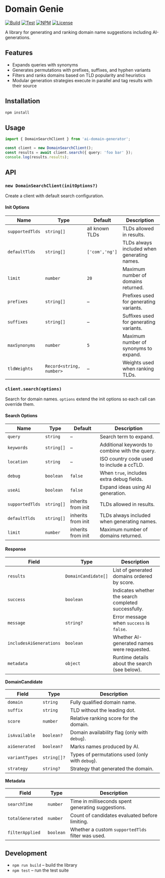 # Domain Genie

[![Build](https://github.com/namewiz/domaingenie/actions/workflows/build.yml/badge.svg)](https://github.com/namewiz/domaingenie/actions/workflows/build.yml)
[![Test](https://github.com/namewiz/domaingenie/actions/workflows/test.yml/badge.svg)](https://github.com/namewiz/domaingenie/actions/workflows/test.yml)
[![NPM](http://img.shields.io/npm/v/domaingenie.svg)](https://www.npmjs.com/package/domaingenie)
[![License](https://img.shields.io/npm/l/domaingenie.svg)](https://github.com/namewiz/domaingenie/blob/main/LICENSE)

A library for generating and ranking domain name suggestions including AI-generations.

## Features
- Expands queries with synonyms
- Generates permutations with prefixes, suffixes, and hyphen variants
- Filters and ranks domains based on TLD popularity and heuristics
- Modular generation strategies execute in parallel and tag results with their source

## Installation
```bash
npm install
```

## Usage
```ts
import { DomainSearchClient } from 'ai-domain-generator';

const client = new DomainSearchClient();
const results = await client.search({ query: 'foo bar' });
console.log(results.results);
```

## API

### `new DomainSearchClient(initOptions?)`

Create a client with default search configuration.

#### Init Options

| Name | Type | Default | Description |
| --- | --- | --- | --- |
| `supportedTlds` | `string[]` | all known TLDs | TLDs allowed in results. |
| `defaultTlds` | `string[]` | `['com','ng']` | TLDs always included when generating names. |
| `limit` | `number` | `20` | Maximum number of domains returned. |
| `prefixes` | `string[]` | – | Prefixes used for generating variants. |
| `suffixes` | `string[]` | – | Suffixes used for generating variants. |
| `maxSynonyms` | `number` | `5` | Maximum number of synonyms to expand. |
| `tldWeights` | `Record<string, number>` | – | Weights used when ranking TLDs. |

### `client.search(options)`

Search for domain names. `options` extend the init options so each call can override them.

#### Search Options

| Name | Type | Default | Description |
| --- | --- | --- | --- |
| `query` | `string` | – | Search term to expand. |
| `keywords` | `string[]` | – | Additional keywords to combine with the query. |
| `location` | `string` | – | ISO country code used to include a ccTLD. |
| `debug` | `boolean` | `false` | When `true`, includes extra debug fields. |
| `useAi` | `boolean` | `false` | Expand ideas using AI generation. |
| `supportedTlds` | `string[]` | inherits from init | TLDs allowed in results. |
| `defaultTlds` | `string[]` | inherits from init | TLDs always included when generating names. |
| `limit` | `number` | inherits from init | Maximum number of domains returned. |

#### Response

| Field | Type | Description |
| --- | --- | --- |
| `results` | `DomainCandidate[]` | List of generated domains ordered by score. |
| `success` | `boolean` | Indicates whether the search completed successfully. |
| `message` | `string?` | Error message when `success` is `false`. |
| `includesAiGenerations` | `boolean` | Whether AI-generated names were requested. |
| `metadata` | `object` | Runtime details about the search (see below). |

**DomainCandidate**

| Field | Type | Description |
| --- | --- | --- |
| `domain` | `string` | Fully qualified domain name. |
| `suffix` | `string` | TLD without the leading dot. |
| `score` | `number` | Relative ranking score for the domain. |
| `isAvailable` | `boolean?` | Domain availability flag (only with `debug`). |
| `aiGenerated` | `boolean?` | Marks names produced by AI. |
| `variantTypes` | `string[]?` | Types of permutations used (only with `debug`). |
| `strategy` | `string?` | Strategy that generated the domain. |

**Metadata**

| Field | Type | Description |
| --- | --- | --- |
| `searchTime` | `number` | Time in milliseconds spent generating suggestions. |
| `totalGenerated` | `number` | Count of candidates evaluated before limiting. |
| `filterApplied` | `boolean` | Whether a custom `supportedTlds` filter was used. |

## Development
- `npm run build` – build the library
- `npm test` – run the test suite
